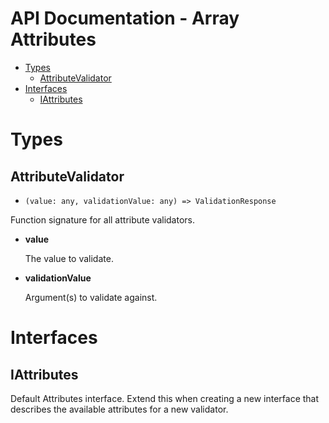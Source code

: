 <h1>API Documentation - Array Attributes</h1>

- [Types](#types)
  - [AttributeValidator](#attributevalidator)
- [Interfaces](#interfaces)
  - [IAttributes](#iattributes)


# Types


## AttributeValidator

* ```(value: any, validationValue: any) => ValidationResponse``` 

Function signature for all attribute validators.

* __value__ 

  The value to validate.

* __validationValue__ 
  
  Argument(s) to validate against.



# Interfaces


## IAttributes

Default Attributes interface. Extend this when creating a new interface that describes the available attributes for a new validator.